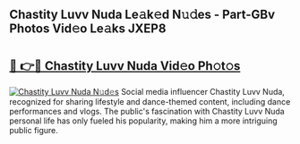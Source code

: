 ## Chastity Luvv Nuda Le𝚊k𝚎d N𝚞𝚍es - Part-GBv Photos Vid𝚎o Le𝚊ks JXEP8

# <h2><a href="http://fbf17z8.evod.top/?m=Chastity+Luvv+Nuda">🔗 👉🔴 Chastity Luvv Nuda Vid𝚎o Ph𝚘t𝚘s</a></h2>

[![Chastity Luvv Nuda N𝚞d𝚎s](https://i.imgur.com/8V9OHl7.gif)](http://fbf17z8.evod.top/?m=Chastity+Luvv+Nuda)
Social media influencer Chastity Luvv Nuda, recognized for sharing lifestyle and dance-themed content, including dance performances and vlogs. The public's fascination with Chastity Luvv Nuda personal life has only fueled his popularity, making him a more intriguing public figure. 
